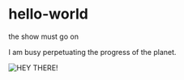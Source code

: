 # hello-world
the show must go on

I am busy perpetuating the progress of the planet.

![HEY THERE!](https://th.bing.com/th/id/OIP.5WWP_mpp6sUFTE_a5GGc7gHaDt?pid=Api&rs=1)
